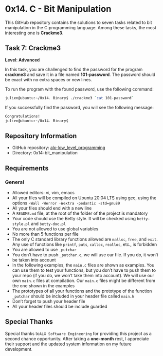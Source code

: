 # 0x14. C - Bit Manipulation

This GitHub repository contains the solutions to seven tasks related to bit manipulation in the C programming language. Among these tasks, the most interesting one is **Crackme3**.

## Task 7: Crackme3
**Level: Advanced**

In this task, you are challenged to find the password for the program **crackme3** and save it in a file named **101-password**. The password should be exact with no extra spaces or new lines.

To run the program with the found password, use the following command:
```bash
julien@ubuntu:~/0x14. Binary$ ./crackme3 `cat 101-password`
```

If you successfully find the password, you will see the following message:
```bash
Congratulations!
julien@ubuntu:~/0x14. Binary$
```

## Repository Information
- GitHub repository: [alx-low_level_programming](https://github.com/Zed-bard/alx-low_level_programming)
- Directory: 0x14-bit_manipulation

## Requirements
### General
- Allowed editors: vi, vim, emacs
- All your files will be compiled on Ubuntu 20.04 LTS using gcc, using the options `-Wall -Werror -Wextra -pedantic -std=gnu89`
- All your files should end with a new line
- A `README.md` file, at the root of the folder of the project is mandatory
- Your code should use the Betty style. It will be checked using `betty-style.pl` and `betty-doc.pl`
- You are not allowed to use global variables
- No more than 5 functions per file
- The only C standard library functions allowed are `malloc`, `free`, and `exit`. Any use of functions like `printf`, `puts`, `calloc`, `realloc`, etc., is forbidden
- You are allowed to use `_putchar`
- You don’t have to push `_putchar.c`, we will use our file. If you do, it won’t be taken into account
- In the following examples, the `main.c` files are shown as examples. You can use them to test your functions, but you don’t have to push them to your repo (if you do, we won’t take them into account). We will use our own `main.c` files at compilation. Our `main.c` files might be different from the one shown in the examples
- The prototypes of all your functions and the prototype of the function `_putchar` should be included in your header file called `main.h`
- Don’t forget to push your header file
- All your header files should be include guarded

## Special Thanks
Special thanks to`ALX Software Engineering` for providing this project as a second chance opportunity. After taking a **one-month** rest, I appreciate their support and the updated system information on my future development.
